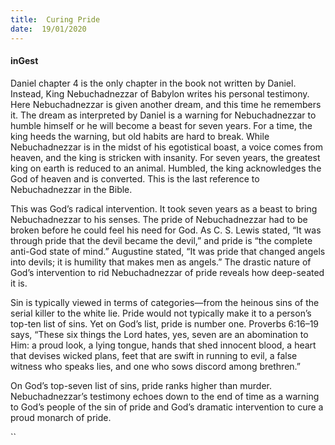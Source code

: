 ```yaml
---
title:  Curing Pride
date:  19/01/2020
---
```


#### inGest

Daniel chapter 4 is the only chapter in the book not written by Daniel. Instead, King Nebuchadnezzar of Babylon writes his personal testimony. Here Nebuchadnezzar is given another dream, and this time he remembers it. The dream as interpreted by Daniel is a warning for Nebuchadnezzar to humble himself or he will become a beast for seven years. For a time, the king heeds the warning, but old habits are hard to break. While Nebuchadnezzar is in the midst of his egotistical boast, a voice comes from heaven, and the king is stricken with insanity. For seven years, the greatest king on earth is reduced to an animal. Humbled, the king acknowledges the God of heaven and is converted. This is the last reference to Nebuchadnezzar in the Bible.

This was God’s radical intervention. It took seven years as a beast to bring Nebuchadnezzar to his senses. The pride of Nebuchadnezzar had to be broken before he could feel his need for God. As C. S. Lewis stated, “It was through pride that the devil became the devil,” and pride is “the complete anti-God state of mind.” Augustine stated, “It was pride that changed angels into devils; it is humility that makes men as angels.” The drastic nature of God’s intervention to rid Nebuchadnezzar of pride reveals how deep-seated it is.

Sin is typically viewed in terms of categories—from the heinous sins of the serial killer to the white lie. Pride would not typically make it to a person’s top-ten list of sins. Yet on God’s list, pride is number one. Proverbs 6:16–19 says, “These six things the Lord hates, yes, seven are an abomination to Him: a proud look, a lying tongue, hands that shed innocent blood, a heart that devises wicked plans, feet that are swift in running to evil, a false witness who speaks lies, and one who sows discord among brethren.”

On God’s top-seven list of sins, pride ranks higher than murder. Nebuchadnezzar’s testimony echoes down to the end of time as a warning to God’s people of the sin of pride and God’s dramatic intervention to cure a proud monarch of pride.

``